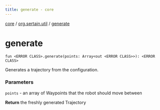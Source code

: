 ```yaml
---
title: generate - core
---
```


[core](../index.md) / [org.sertain.util](index.md) / [generate](.)

# generate

`fun <ERROR CLASS>.generate(points: Array<out <ERROR CLASS>>): <ERROR CLASS>`

Generates a trajectory from the configuration.

### Parameters

`points` - an array of Waypoints that the robot should move between

**Return**
the freshly generated Trajectory

